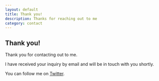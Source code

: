 ```yaml
---
layout: default
title: Thank you!
description: Thanks for reaching out to me
category: contact
---
```


<section class="inner">
  <h1>Thank you!</h1>

  <p>
    Thank you for contacting out to me.
  </p>

  <p>
    I have received your inquiry by email and will be in touch with you shortly.
  </p>
    <p>
    You can follow me on <a href="https://twitter.com/intent/follow?screen_name=_justin_kelly">Twitter</a>.
  </p>

</section>
